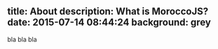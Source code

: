 title: About
description: What is MoroccoJS?
date: 2015-07-14 08:44:24
background: grey
---
bla bla bla
